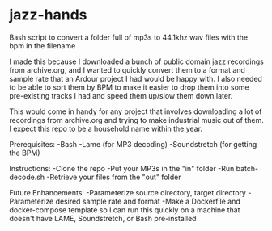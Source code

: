 # jazz-hands
Bash script to convert a folder full of mp3s to 44.1khz wav files with the bpm in the filename

I made this because I downloaded a bunch of public domain jazz recordings from archive.org, and I wanted to quickly convert them to a format and sample rate that an Ardour project I had would be happy with. I also needed to be able to sort them by BPM to make it easier to drop them into some pre-existing tracks I had and speed them up/slow them down later.

This would come in handy for any project that involves downloading a lot of recordings from archive.org and trying to make industrial music out of them. I expect this repo to be a household name within the year.

Prerequisites:
-Bash
-Lame (for MP3 decoding)
-Soundstretch (for getting the BPM)

Instructions:
-Clone the repo
-Put your MP3s in the "in" folder
-Run batch-decode.sh
-Retrieve your files from the "out" folder

Future Enhancements:
-Parameterize source directory, target directory
-Parameterize desired sample rate and format
-Make a Dockerfile and docker-compose template so I can run this quickly on a machine that doesn't have LAME, Soundstretch, or Bash pre-installed